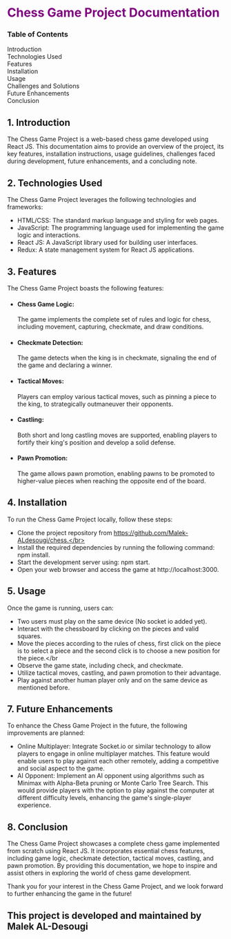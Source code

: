 <h1 style="color:purple;"> Chess Game Project Documentation</h1>

<h3>Table of Contents</h3>
Introduction </br>
Technologies Used </br>
Features </br>
Installation </br>
Usage </br>
Challenges and Solutions </br>
Future Enhancements </br>
Conclusion </br>

 <h2>1. Introduction</h2> 
The Chess Game Project is a web-based chess game developed using React JS. This documentation aims to provide an overview of the project, its key features, installation instructions, usage guidelines, challenges faced during development, future enhancements, and a concluding note.

<h2>2. Technologies Used</h2>
The Chess Game Project leverages the following technologies and frameworks:

- HTML/CSS: The standard markup language and styling for web pages. </br>
- JavaScript: The programming language used for implementing the game logic and interactions.</br>
- React JS: A JavaScript library used for building user interfaces.</br>
- Redux: A state management system for React JS applications.</br>

<h2>3. Features</h2> 
The Chess Game Project boasts the following features:

- <h4>Chess Game Logic:</h4> The game implements the complete set of rules and logic for chess, including movement, capturing, checkmate, and draw conditions.</br>
- <h4>Checkmate Detection:</h4> The game detects when the king is in checkmate, signaling the end of the game and declaring a winner.</br>
- <h4>Tactical Moves:</h4> Players can employ various tactical moves, such as pinning a piece to the king, to strategically outmaneuver their opponents.</br>
- <h4>Castling:</h4> Both short and long castling moves are supported, enabling players to fortify their king's position and develop a solid defense.</br>
- <h4>Pawn Promotion:</h4> The game allows pawn promotion, enabling pawns to be promoted to higher-value pieces when reaching the opposite end of the board.</br>
<h2>4. Installation</h2> 
To run the Chess Game Project locally, follow these steps:

- Clone the project repository from https://github.com/Malek-ALdesougi/chess.</br>
- Install the required dependencies by running the following command: npm install.</br>
- Start the development server using: npm start. </br>
- Open your web browser and access the game at http://localhost:3000.</br>

<h2>5. Usage</h2>
Once the game is running, users can:

- Two users must play on the same device (No socket io added yet). </br>
- Interact with the chessboard by clicking on the pieces and valid squares.</br>
- Move the pieces according to the rules of chess, first click on the piece is to select a piece and the second click is to choose a new position for the piece.</br
- Observe the game state, including check, and checkmate.</br>
-  Utilize tactical moves, castling, and pawn promotion to their advantage.</br>
- Play against another human player only and on the same device as mentioned before.</br>

<h2>7. Future Enhancements </h2>
To enhance the Chess Game Project in the future, the following improvements are planned:

- Online Multiplayer: Integrate Socket.io or similar technology to allow players to engage in online multiplayer matches. This feature would enable users to play against each other remotely, adding a competitive and social aspect to the game.
- AI Opponent: Implement an AI opponent using algorithms such as Minimax with Alpha-Beta pruning or Monte Carlo Tree Search. This would provide players with the option to play against the computer at different difficulty levels, enhancing the game's single-player experience.


<h2>8. Conclusion</h2>
The Chess Game Project showcases a complete chess game implemented from scratch using React JS. It incorporates essential chess features, including game logic, checkmate detection, tactical moves, castling, and pawn promotion. By providing this documentation, we hope to inspire and assist others in exploring the world of chess game development.

Thank you for your interest in the Chess Game Project, and we look forward to further enhancing the game in the future!

<h2>This project is developed and maintained by Malek AL-Desougi</h2>
